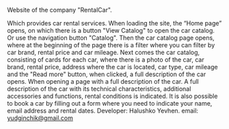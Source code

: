Website of the company "RentalCar".

Which provides car rental services.
When loading the site, the “Home page” opens, on which there is a button "View Catalog" to open the car catalog. Or use the navigation button "Catalog".
Then the car catalog page opens, where at the beginning of the page there is a filter where you can filter by car brand, rental price and car mileage.
Next comes the car catalog, consisting of cards for each car, where there is a photo of the car, car brand, rental price, address where the car is located, car type, car mileage and the "Read more" button, when clicked, a full description of the car opens.
When opening a page with a full description of the car. A full description of the car with its technical characteristics, additional accessories and functions, rental conditions is indicated. It is also possible to book a car by filling out a form where you need to indicate your name, email address and rental dates.
Developer: Halushko Yevhen.
email: yudginchik@gmail.com
